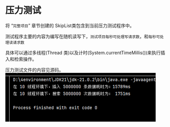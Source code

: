 # 压力测试
将 “`完整项目`” 章节创建的 SkipList类包含到当前压力测试程序中。

测试程序主要的内容为编写在随机读写下，`测试项目每秒可处理写请求数`，和`每秒可处理读请求数`

具体可以通过多线程(Thread 类)以及计时(System.currentTimeMillis())来执行插入和检索操作。

压力测试文件的内容见源码。
![img.png](压力测试文档.png)